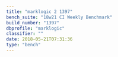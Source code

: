```yaml
---
title: "marklogic 2 1397"
bench_suite: "18w21 CI Weekly Benchmark"
build_number: "1397"
dbprofile: "marklogic"
classifier: ""
date: 2018-05-21T07:31:36
type: "bench"
---
```

